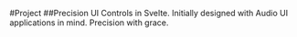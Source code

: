 #Project
##Precision UI Controls in Svelte. 
Initially designed with Audio UI applications in mind. Precision with grace.
